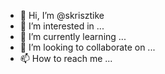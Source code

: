 - 👋 Hi, I’m @skrisztike
- 👀 I’m interested in ...
- 🌱 I’m currently learning ...
- 💞️ I’m looking to collaborate on ...
- 📫 How to reach me ...

<!---
skrisztike/skrisztike is a ✨ special ✨ repository because its `README.md` (this file) appears on your GitHub profile.
You can click the Preview link to take a look at your changes.
--->
